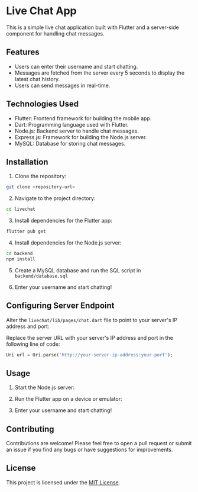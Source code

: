 # Live Chat App

This is a simple live chat application built with Flutter and a server-side component for handling chat messages.

## Features

- Users can enter their username and start chatting.
- Messages are fetched from the server every 5 seconds to display the latest chat history.
- Users can send messages in real-time.

## Technologies Used

- Flutter: Frontend framework for building the mobile app.
- Dart: Programming language used with Flutter.
- Node.js: Backend server to handle chat messages.
- Express.js: Framework for building the Node.js server.
- MySQL: Database for storing chat messages.

## Installation

1. Clone the repository:

```bash ´´´
git clone <repository-url>
```

2. Navigate to the project directory:
```bash ´´´
cd livechat
```


3. Install dependencies for the Flutter app:
```bash ´´´
flutter pub get
```

4. Install dependencies for the Node.js server:
```bash ´´´
cd backend
npm install
```

5. Create a MySQL database and run the SQL script in `backend/database.sql`

6. Enter your username and start chatting!

## Configuring Server Endpoint

Alter the `livechat/lib/pages/chat.dart` file to point to your server's IP address and port:

Replace the server URL with your server's IP address and port in the following line of code:

```dart
Uri url = Uri.parse('http://your-server-ip-address:your-port');
```




## Usage

1. Start the Node.js server:


2. Run the Flutter app on a device or emulator:


3. Enter your username and start chatting!

## Contributing

Contributions are welcome! Please feel free to open a pull request or submit an issue if you find any bugs or have suggestions for improvements.

## License

This project is licensed under the [MIT License](LICENSE/MIT.txt).

